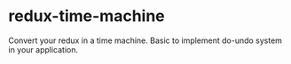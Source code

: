 # redux-time-machine
Convert your redux in a time machine. Basic to implement do-undo system in your application.

